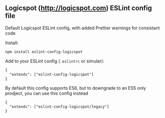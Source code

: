 ## Logicspot (http://logicspot.com) ESLint config file

Default Logicspot ESLint config, with added Prettier warnings for consistant code

Install:
```
npm install eslint-config-logicspot
```

Add to your ESLint config (`.eslintrc` or simular):
```
{
  "extends": ["eslint-config-logicspot"]
}
```

By default this config supports ES6, but to downgrade to an ES5 only prodject, you can use this config instead
```
{
  "extends": ["eslint-config-logicspot/legacy"]
}
```
